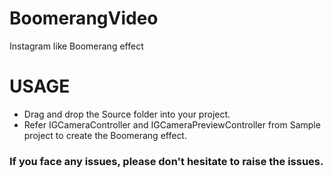 # BoomerangVideo
Instagram like Boomerang effect

# USAGE
 * Drag and drop the Source folder into your project.
 * Refer IGCameraController and IGCameraPreviewController from Sample project to create the Boomerang effect.
 
 ### If you face any issues, please don't hesitate to raise the issues.
